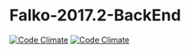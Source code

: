 # Falko-2017.2-BackEnd

[![Code Climate](https://codeclimate.com/github/fga-gpp-mds/Falko-2017.2-BackEnd/badges/gpa.svg)](https://codeclimate.com/github/fga-gpp-mds/Falko-2017.2-BackEnd)
[![Code Climate](https://codeclimate.com/github/fga-gpp-mds/Falko-2017.2-BackEnd/badges/coverage.svg)](https://codeclimate.com/github/fga-gpp-mds/Falko-2017.2-BackEnd)

